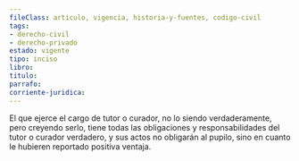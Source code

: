 ```yaml
---
fileClass: articulo, vigencia, historia-y-fuentes, codigo-civil
tags:
- derecho-civil
- derecho-privado
estado: vigente
tipo: inciso
libro:
titulo:
parrafo:
corriente-juridica:
---
```

El que ejerce el cargo de tutor o curador, no lo siendo verdaderamente, pero creyendo serlo, tiene todas las obligaciones y responsabilidades del tutor o curador verdadero, y sus actos no obligarán al pupilo, sino en cuanto le hubieren reportado positiva ventaja.